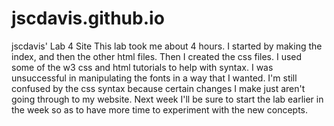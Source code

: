 # jscdavis.github.io
jscdavis' Lab 4 Site
This lab took me about 4 hours. I started by making the index, and then the other html files. Then I created the css files. I used some of the w3 css and html tutorials to help with syntax. I was unsuccessful in manipulating the fonts in a way that I wanted. I'm still confused by the css syntax because certain changes I make just aren't going through to my website. Next week I'll be sure to start the lab earlier in the week so as to have more time to experiment with the new concepts.